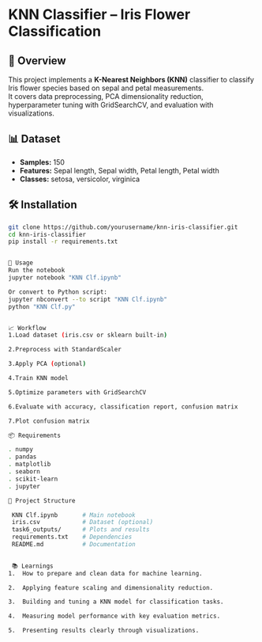 # KNN Classifier – Iris Flower Classification

## 📌 Overview
This project implements a **K-Nearest Neighbors (KNN)** classifier to classify Iris flower species based on sepal and petal measurements.  
It covers data preprocessing, PCA dimensionality reduction, hyperparameter tuning with GridSearchCV, and evaluation with visualizations.

## 📊 Dataset
- **Samples:** 150  
- **Features:** Sepal length, Sepal width, Petal length, Petal width  
- **Classes:** setosa, versicolor, virginica  

## 🛠️ Installation
```bash
git clone https://github.com/yourusername/knn-iris-classifier.git
cd knn-iris-classifier
pip install -r requirements.txt


📜 Usage
Run the notebook
jupyter notebook "KNN Clf.ipynb"

Or convert to Python script:
jupyter nbconvert --to script "KNN Clf.ipynb"
python "KNN Clf.py"


📈 Workflow
1.Load dataset (iris.csv or sklearn built-in)

2.Preprocess with StandardScaler

3.Apply PCA (optional)

4.Train KNN model

5.Optimize parameters with GridSearchCV

6.Evaluate with accuracy, classification report, confusion matrix

7.Plot confusion matrix

📦 Requirements

. numpy
. pandas
. matplotlib
. seaborn
. scikit-learn
. jupyter

📂 Project Structure

 KNN Clf.ipynb       # Main notebook
 iris.csv            # Dataset (optional)
 task6_outputs/      # Plots and results
 requirements.txt    # Dependencies
 README.md           # Documentation
 

 📚 Learnings
1.  How to prepare and clean data for machine learning.

2.  Applying feature scaling and dimensionality reduction.

3.  Building and tuning a KNN model for classification tasks.

4.  Measuring model performance with key evaluation metrics.

5.  Presenting results clearly through visualizations.
